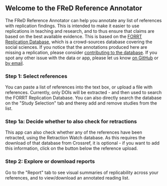 ## Welcome to the FReD Reference Annotator

The FReD Reference Annotator can help you annotate any list of references with replication findings. This is intended to make it easier to use replications in teaching and research, and to thus ensure that claims are based on the best available evidence. This is based on the <a href='https://osf.io/7b3yf/' target='_blank'>FORRT Replication Database</a>, which is a crowd-sources database covering the social sciences. If you notice that the annotations produced here are missing a replication, please consider <a href='https://www.soscisurvey.de/replicate/' target='_blank'>contributing to the database</a>. If you spot any other issue with the data or app, please let us know <a href='https://github.com/forrtproject/FReD/issues' target='_blank'>on GitHub</a> or <a href='mailto:lukas.roeseler@uni-muenster.de' target='_blank'>by email</a>.

### Step 1: Select references

You can paste a list of references into the text box, or upload a file with references. Currently, only DOIs will be extracted - and then used to search the FORRT Replication Database. You can also directly search the database on the "Study Selection" tab and therey add and remove studies from the list.

### Step 1a: Decide whether to also check for retractions

This app can also check whether any of the references have been retracted, using the Retraction Watch database. As this requires the download of that database from Crossref, it is optional - if you want to add this information, click on the button below the reference upload.

### Step 2: Explore or download reports

Go to the "Report" tab to see visual summaries of replicability across your references, and to view/download an annotated reading list.

